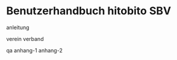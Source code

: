 # Benutzerhandbuch hitobito SBV

<div class="toctree" data-maxdepth="4" data-caption="Benutzer">

anleitung

</div>

<div class="toctree" data-maxdepth="4" data-caption="Vereine/Verbände">

verein verband

</div>

<div class="toctree" data-maxdepth="4" data-caption="Anhänge">

qa anhang-1 anhang-2

</div>
